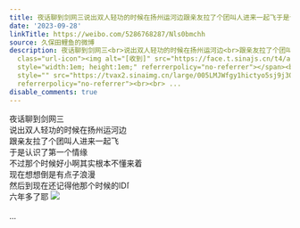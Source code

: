 ```yaml
---
title: 夜话聊到剑网三说出双人轻功的时候在扬州运河边跟亲友拉了个团叫人进来一起飞于是认识了第一个情缘不过那个时候好小啊其实根本不懂来着现在想想倒是有点子浪漫然...
date: '2023-09-28'
linkTitle: https://weibo.com/5286768287/Nls0bmchh
source: 久保田鲤鱼的微博
description: 夜话聊到剑网三<br>说出双人轻功的时候在扬州运河边<br>跟亲友拉了个团叫人进来一起飞<br>于是认识了第一个情缘<br>不过那个时候好小啊其实根本不懂来着<br>现在想想倒是有点子浪漫<br>然后到现在还记得他那个时候的ID<span
  class="url-icon"><img alt="[收到]" src="https://face.t.sinajs.cn/t4/appstyle/expression/ext/normal/8b/2022_get_org.png"
  style="width:1em; height:1em;" referrerpolicy="no-referrer"></span><br>六年多了耶 <img
  style="" src="https://tvax2.sinaimg.cn/large/005LMJWfgy1hictyo5sj9j30ym0ia0tl.jpg"
  referrerpolicy="no-referrer"><br><br> ...
disable_comments: true
---
```

夜话聊到剑网三<br>说出双人轻功的时候在扬州运河边<br>跟亲友拉了个团叫人进来一起飞<br>于是认识了第一个情缘<br>不过那个时候好小啊其实根本不懂来着<br>现在想想倒是有点子浪漫<br>然后到现在还记得他那个时候的ID<span class="url-icon"><img alt="[收到]" src="https://face.t.sinajs.cn/t4/appstyle/expression/ext/normal/8b/2022_get_org.png" style="width:1em; height:1em;" referrerpolicy="no-referrer"></span><br>六年多了耶 <img style="" src="https://tvax2.sinaimg.cn/large/005LMJWfgy1hictyo5sj9j30ym0ia0tl.jpg" referrerpolicy="no-referrer"><br><br> ...